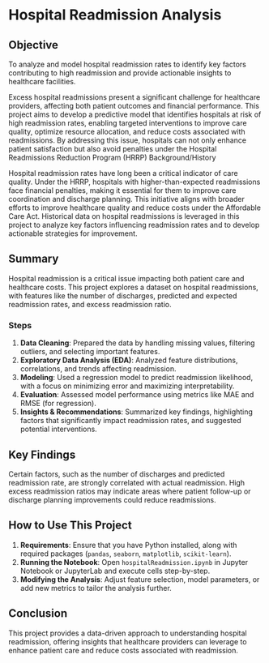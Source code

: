 # Hospital Readmission Analysis

## Objective
To analyze and model hospital readmission rates to identify key factors contributing to high readmission and provide actionable insights to
healthcare facilities.

Excess hospital readmissions present a significant challenge for healthcare providers, affecting both patient outcomes and financial performance. This project aims to develop a predictive model that identifies hospitals at risk of high readmission rates, enabling targeted interventions to improve care quality, optimize resource allocation, and reduce costs associated with readmissions. By addressing this issue, hospitals can not only enhance patient satisfaction but also avoid penalties under the Hospital Readmissions Reduction Program (HRRP)
Background/History

Hospital readmission rates have long been a critical indicator of care quality. Under the HRRP, hospitals with higher-than-expected readmissions face financial penalties, making it essential for them to improve care coordination and discharge planning. This initiative aligns with broader efforts to improve healthcare quality and reduce costs under the Affordable Care Act. Historical data on hospital readmissions is leveraged in this project to analyze key factors influencing readmission rates and to develop actionable strategies for improvement.


## Summary
Hospital readmission is a critical issue impacting both patient care and healthcare costs. This project explores a dataset on hospital readmissions, 
with features like the number of discharges, predicted and expected readmission rates, and excess readmission ratio.

### Steps
1. **Data Cleaning**: Prepared the data by handling missing values, filtering outliers, and selecting important features.
2. **Exploratory Data Analysis (EDA)**: Analyzed feature distributions, correlations, and trends affecting readmission.
3. **Modeling**: Used a regression model to predict readmission likelihood, with a focus on minimizing error and maximizing interpretability.
4. **Evaluation**: Assessed model performance using metrics like MAE and RMSE (for regression).
5. **Insights & Recommendations**: Summarized key findings, highlighting factors that significantly impact readmission rates, and 
                                                                               suggested potential interventions.

## Key Findings
Certain factors, such as the number of discharges and predicted readmission rate, are strongly correlated with actual readmission.
High excess readmission ratios may indicate areas where patient follow-up or discharge planning improvements could reduce readmissions.

## How to Use This Project
1. **Requirements**: Ensure that you have Python installed, along with required packages (`pandas`, `seaborn`, `matplotlib`, `scikit-learn`).
2. **Running the Notebook**: Open `hospitalReadmission.ipynb` in Jupyter Notebook or JupyterLab and execute cells step-by-step.
3. **Modifying the Analysis**: Adjust feature selection, model parameters, or add new metrics to tailor the analysis further.

## Conclusion
This project provides a data-driven approach to understanding hospital readmission, offering insights that healthcare providers can leverage
to enhance patient care and reduce costs associated with readmission.
